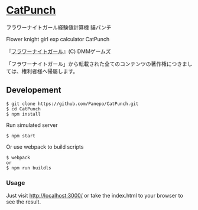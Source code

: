 # [CatPunch](http://panepo.github.io/CatPunch/)

フラワーナイトガール経験値計算機 貓パンチ

Flower knight girl exp calculator CatPunch

『[フラワーナイトガール](http://www.dmm.com/netgame_s/flower/)』(C) DMMゲームズ

「フラワーナイトガール」から転載された全てのコンテンツの著作権につきましては、権利者様へ帰屬します。

## Developement

```
$ git clone https://github.com/Panepo/CatPunch.git
$ cd CatPunch
$ npm install
```

Run simulated server
```
$ npm start
```

Or use webpack to build scripts
```
$ webpack
or
$ npm run buildls
```

### Usage
Just visit [http://localhost:3000/](http://localhost:3000/)
or take the index.html to your browser to see the result.

